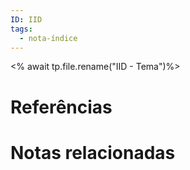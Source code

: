 ```yaml
---
ID: IID
tags:
  - nota-índice
---
```

<% await tp.file.rename("IID - Tema")%>
# Referências

# Notas relacionadas
